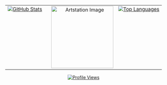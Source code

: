 <table style="width: 100%; border-collapse: collapse;">
  <tr>
    <td style="width: 33%; text-align: left; vertical-align: top;">
      <a href="https://github.com/anuraghazra/github-readme-stats">
        <img src="https://github-readme-stats.vercel.app/api?username=Zimrahin&amp;show_icons=true&amp;theme=transparent&amp;hide_border=true&amp;hide_rank=true&amp;include_all_commits=true&amp;custom_title=Zimrahin&apos;s+GitHub+Stats&amp;disable_animations=true&amp;hide=prs" alt="GitHub Stats" style="max-height: 150px;" />
      </a>
    </td>
    <td style="width: 33%; text-align: center; vertical-align: top;">
      <a href="https://www.artstation.com/artwork/r9neD5">
        <img src="https://cdnb.artstation.com/p/assets/images/images/052/142/157/original/johan-cediel-rodriguez-pixel-artv2exp.gif?1659037637" alt="Artstation Image" width="200" />
      </a>
    </td>    
    <td style="width: 33%; text-align: right; vertical-align: top;">
      <a href="https://github.com/anuraghazra/github-readme-stats">
        <img src="https://github-readme-stats.vercel.app/api/top-langs/?username=Zimrahin&amp;layout=compact&amp;theme=transparent&amp;hide_border=true&amp;disable_animations=true" alt="Top Languages" style="max-height: 150px;" />
      </a>
    </td>
  </tr>
</table>

<p align="center">
  <a href="https://youtu.be/dQw4w9WgXcQ">
    <img src="https://komarev.com/ghpvc/?username=Zimrahin&amp;label=Profile%20views&amp;color=006aff&amp;style=flat-square" alt="Profile Views" title="GitHub Profile Views" />
  </a>
</p>
